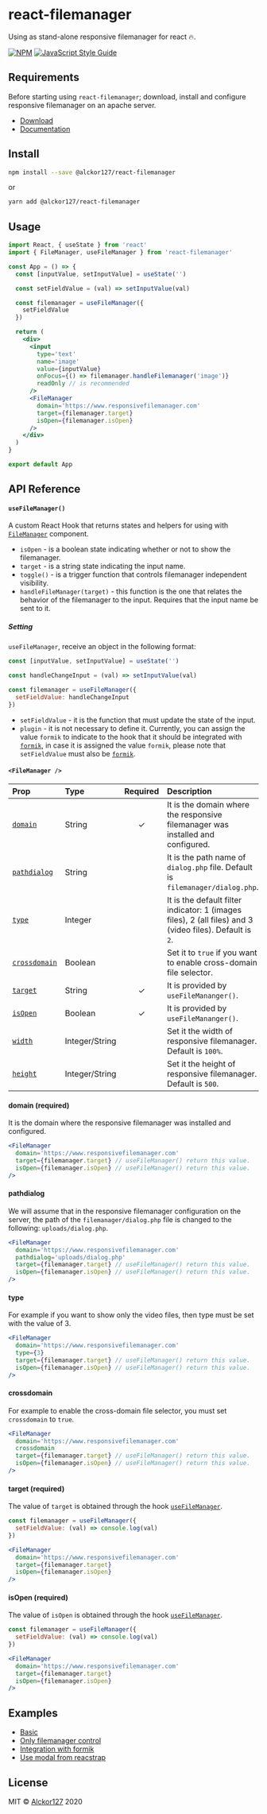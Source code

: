 # react-filemanager

Using as stand-alone responsive filemanager for react &#128293;.

[![NPM](https://img.shields.io/npm/v/@alckor127/react-filemanager.svg)](https://www.npmjs.com/package/@alckor127/react-filemanager) [![JavaScript Style Guide](https://img.shields.io/badge/code_style-standard-brightgreen.svg)](https://standardjs.com)

## Requirements

Before starting using `react-filemanager`; download, install and configure responsive filemanager on an apache server.

- [Download](https://www.responsivefilemanager.com/index.php#download-section)
- [Documentation](https://www.responsivefilemanager.com/index.php#documentation-section)

## Install

```bash
npm install --save @alckor127/react-filemanager
```

or

```bash
yarn add @alckor127/react-filemanager
```

## Usage

```jsx
import React, { useState } from 'react'
import { FileManager, useFileManager } from 'react-filemanager'

const App = () => {
  const [inputValue, setInputValue] = useState('')

  const setFieldValue = (val) => setInputValue(val)

  const filemanager = useFileManager({
    setFieldValue
  })

  return (
    <div>
      <input
        type='text'
        name='image'
        value={inputValue}
        onFocus={() => filemanager.handleFilemanager('image')}
        readOnly // is recommended
      />
      <FileManager
        domain='https://www.responsivefilemanager.com'
        target={filemanager.target}
        isOpen={filemanager.isOpen}
      />
    </div>
  )
}

export default App
```

## API Reference

<a name="use-filemanager-hook"></a>

#### `useFileManager()`

A custom React Hook that returns states and helpers for using with [`FileManager`](#filemanager-component) component.

- `isOpen` - is a boolean state indicating whether or not to show the filemanager.
- `target` - is a string state indicating the input name.
- `toggle()` - is a trigger function that controls filemanager independent visibility.
- `handleFileManager(target)` - this function is the one that relates the behavior of the filemanager to the input. Requires that the input name be sent to it.

##### Setting

`useFileManager`, receive an object in the following format:

```jsx
const [inputValue, setInputValue] = useState('')

const handleChangeInput = (val) => setInputValue(val)

const filemanager = useFileManager({
  setFieldValue: handleChangeInput
})
```

- `setFieldValue` - it is the function that must update the state of the input.
- `plugin` - it is not necessary to define it. Currently, you can assign the value `formik` to indicate to the hook that it should be integrated with [`formik`](https://jaredpalmer.com/formik/), in case it is assigned the value `formik`, please note that `setFieldValue` must also be [`formik`](https://jaredpalmer.com/formik/).

<a name="filemanager-component"></a>

#### `<FileManager />`

| Prop                               | Type           | Required | Description                                                                                              |
| :--------------------------------- | :------------- | :------: | :------------------------------------------------------------------------------------------------------- |
| [`domain`](#domain-prop)           | String         |    ✓     | It is the domain where the responsive filemanager was installed and configured.                          |
| [`pathdialog`](#pathdialog-prop)   | String         |          | It is the path name of `dialog.php` file. Default is `filemanager/dialog.php`.                           |
| [`type`](#type-prop)               | Integer        |          | It is the default filter indicator: 1 (images files), 2 (all files) and 3 (video files). Default is `2`. |
| [`crossdomain`](#crossdomain-prop) | Boolean        |          | Set it to `true` if you want to enable cross-domain file selector.                                       |
| [`target`](#target-prop)           | String         |    ✓     | It is provided by `useFileMananger()`.                                                                   |
| [`isOpen`](#is-open-prop)          | Boolean        |    ✓     | It is provided by `useFileMananger()`.                                                                   |
| [`width`](#width-prop)             | Integer/String |          | Set it the width of responsive filemanager. Default is `100%`.                                           |
| [`height`](#height-prop)           | Integer/String |          | Set it the height of responsive filemanager. Default is `500`.                                           |

<a name="domain-prop"></a>

#### domain (required)

It is the domain where the responsive filemanager was installed and configured.

```jsx
<FileManager
  domain='https://www.responsivefilemanager.com'
  target={filemanager.target} // useFileManager() return this value.
  isOpen={filemanager.isOpen} // useFileManager() return this value.
/>
```

<a name="pathdialog-prop"></a>

#### pathdialog

We will assume that in the responsive filemanager configuration on the server, the path of the `filemanager/dialog.php` file is changed to the following: `uploads/dialog.php`.

```jsx
<FileManager
  domain='https://www.responsivefilemanager.com'
  pathdialog='uploads/dialog.php'
  target={filemanager.target} // useFileManager() return this value.
  isOpen={filemanager.isOpen} // useFileManager() return this value.
/>
```

<a name="type-prop"></a>

#### type

For example if you want to show only the video files, then type must be set with the value of 3.

```jsx
<FileManager
  domain='https://www.responsivefilemanager.com'
  type={3}
  target={filemanager.target} // useFileManager() return this value.
  isOpen={filemanager.isOpen} // useFileManager() return this value.
/>
```

<a name="crossdomain-prop"></a>

#### crossdomain

For example to enable the cross-domain file selector, you must set `crossdomain` to `true`.

```jsx
<FileManager
  domain='https://www.responsivefilemanager.com'
  crossdomain
  target={filemanager.target} // useFileManager() return this value.
  isOpen={filemanager.isOpen} // useFileManager() return this value.
/>
```

<a name="target-prop"></a>

#### target (required)

The value of `target` is obtained through the hook [`useFileManager`](#use-filemanager-hook).

```jsx
const filemanager = useFileManager({
  setFieldValue: (val) => console.log(val)
})

<FileManager
  domain='https://www.responsivefilemanager.com'
  target={filemanager.target}
  isOpen={filemanager.isOpen}
/>
```

<a name="is-open-prop"></a>

#### isOpen (required)

The value of `isOpen` is obtained through the hook [`useFileManager`](#use-filemanager-hook).

```jsx
const filemanager = useFileManager({
  setFieldValue: (val) => console.log(val)
})

<FileManager
  domain='https://www.responsivefilemanager.com'
  target={filemanager.target}
  isOpen={filemanager.isOpen}
/>
```

## Examples

- [Basic](https://codesandbox.io/s/basic-ofp24)
- [Only filemanager control](https://codesandbox.io/s/only-filemanager-control-ch8bc)
- [Integration with formik](https://codesandbox.io/s/integration-with-formik-hdz8d)
- [Use modal from reacstrap](https://codesandbox.io/s/use-modal-from-reactstrap-0wo3r)

## License

MIT © [Alckor127](https://github.com/alckor127) 2020
